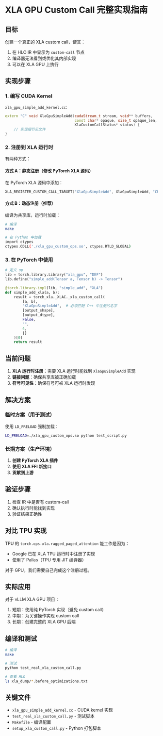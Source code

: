 # XLA GPU Custom Call 完整实现指南

## 目标

创建一个真正的 XLA custom call，使其：
1. 在 HLO IR 中显示为 `custom-call` 节点
2. 编译器无法看到或优化其内部实现
3. 可以在 XLA GPU 上执行

## 实现步骤

### 1. 编写 CUDA Kernel

`xla_gpu_simple_add_kernel.cc`:
```cpp
extern "C" void XlaGpuSimpleAdd(cudaStream_t stream, void** buffers,
                                const char* opaque, size_t opaque_len,
                                XlaCustomCallStatus* status) {
    // 实现细节见文件
}
```

### 2. 注册到 XLA 运行时

有两种方式：

#### 方式 A：静态注册（修改 PyTorch XLA 源码）

在 PyTorch XLA 源码中添加：
```cpp
XLA_REGISTER_CUSTOM_CALL_TARGET("XlaGpuSimpleAdd", XlaGpuSimpleAdd, "CUDA");
```

#### 方式 B：动态注册（推荐）

编译为共享库，运行时加载：
```bash
# 编译
make

# 在 Python 中加载
import ctypes
ctypes.CDLL('./xla_gpu_custom_ops.so', ctypes.RTLD_GLOBAL)
```

### 3. 在 PyTorch 中使用

```python
# 定义 op
lib = torch.library.Library("xla_gpu", "DEF")
lib.define("simple_add(Tensor a, Tensor b) -> Tensor")

@torch.library.impl(lib, "simple_add", "XLA")
def simple_add_xla(a, b):
    result = torch_xla._XLAC._xla_custom_call(
        [a, b],
        "XlaGpuSimpleAdd",  # 必须匹配 C++ 中注册的名字
        [output_shape],
        [output_dtype],
        False,
        "",
        4,
        {}
    )[0]
    return result
```

## 当前问题

1. **XLA 运行时注册**：需要 XLA 运行时能找到 `XlaGpuSimpleAdd` 实现
2. **链接问题**：确保共享库被正确加载
3. **符号可见性**：确保符号可被 XLA 运行时发现

## 解决方案

### 临时方案（用于测试）

使用 `LD_PRELOAD` 强制加载：
```bash
LD_PRELOAD=./xla_gpu_custom_ops.so python test_script.py
```

### 长期方案（生产环境）

1. **创建 PyTorch XLA 插件**
2. **使用 XLA FFI 新接口**
3. **贡献到上游**

## 验证步骤

1. 检查 IR 中是否有 custom-call
2. 确认执行时能找到实现
3. 验证结果正确性

## 对比 TPU 实现

TPU 的 `torch.ops.xla.ragged_paged_attention` 能工作是因为：
- Google 已在 XLA TPU 运行时中注册了实现
- 使用了 Pallas（TPU 专用 JIT 编译器）

对于 GPU，我们需要自己完成这个注册过程。

## 实际应用

对于 vLLM XLA GPU 项目：
1. 短期：使用纯 PyTorch 实现（避免 custom call）
2. 中期：为关键操作实现 custom call
3. 长期：创建完整的 XLA GPU 后端

## 编译和测试

```bash
# 编译
make

# 测试
python test_real_xla_custom_call.py

# 查看 HLO
ls xla_dump/*.before_optimizations.txt
```

## 关键文件

- `xla_gpu_simple_add_kernel.cc` - CUDA kernel 实现
- `test_real_xla_custom_call.py` - 测试脚本
- `Makefile` - 编译配置
- `setup_xla_custom_call.py` - Python 打包脚本